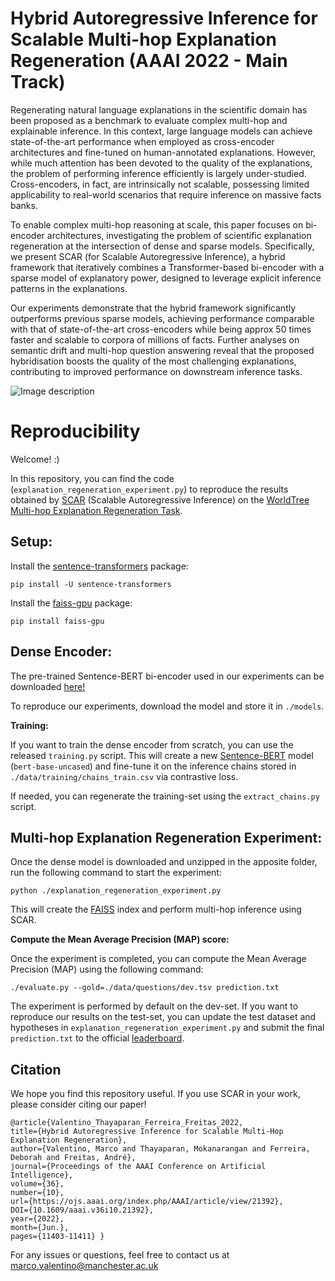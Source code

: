 # Hybrid Autoregressive Inference for Scalable Multi-hop Explanation Regeneration (AAAI 2022 - Main Track)

Regenerating natural language explanations in the scientific domain has been proposed as a benchmark to evaluate complex multi-hop and explainable inference. In this context, large language models can achieve state-of-the-art performance when employed as cross-encoder architectures and fine-tuned on human-annotated explanations. 
However, while much attention has been devoted to the quality of the explanations, the problem of performing inference efficiently is largely under-studied. Cross-encoders, in fact, are intrinsically not scalable, possessing limited applicability to real-world scenarios that require inference on massive facts banks.

To enable complex multi-hop reasoning at scale, this paper focuses on bi-encoder architectures, investigating the problem of scientific explanation regeneration at the intersection of dense and sparse models. Specifically, we present SCAR (for Scalable Autoregressive Inference), a hybrid framework that iteratively combines a Transformer-based bi-encoder with a sparse model of explanatory power, designed to leverage explicit inference patterns in the explanations. 

Our experiments demonstrate that the hybrid framework significantly outperforms previous sparse models, achieving performance comparable with that of state-of-the-art cross-encoders while being approx 50 times faster and scalable to corpora of millions of facts. Further analyses on semantic drift and multi-hop question answering reveal that the proposed hybridisation boosts the quality of the most challenging explanations, contributing to improved performance on downstream inference tasks.

![Image description](approach.png)

# Reproducibility

Welcome! :) 

In this repository, you can find the code (`explanation_regeneration_experiment.py`) to reproduce the results obtained by [SCAR](https://arxiv.org/abs/2107.11879) (Scalable Autoregressive Inference) on the [WorldTree Multi-hop Explanation Regeneration Task](https://github.com/umanlp/tg2019task).

## Setup:

Install the [sentence-transformers](https://www.sbert.net/) package:

`pip install -U sentence-transformers`

Install the [faiss-gpu](https://pypi.org/project/faiss-gpu/) package:

`pip install faiss-gpu`

## Dense Encoder:

The pre-trained Sentence-BERT bi-encoder used in our experiments can be downloaded [here!](https://drive.google.com/file/d/1iz38q8EIYZdO9U7mAMVz1qUprU8jmEwI/view?usp=sharing)

To reproduce our experiments, download the model and store it in `./models`.

**Training:**

If you want to train the dense encoder from scratch, you can use the released `training.py` script. This will create a new [Sentence-BERT](https://www.sbert.net/) model (`bert-base-uncased`) and fine-tune it on the inference chains stored in `./data/training/chains_train.csv` via contrastive loss.

If needed, you can regenerate the training-set using the `extract_chains.py` script.

## Multi-hop Explanation Regeneration Experiment:

Once the dense model is downloaded and unzipped in the apposite folder, run the following command to start the experiment:

`python ./explanation_regeneration_experiment.py`

This will create the [FAISS](https://faiss.ai/) index and perform multi-hop inference using SCAR.

**Compute the Mean Average Precision (MAP) score:** 

Once the experiment is completed, you can compute the Mean Average Precision (MAP) using the following command:

`./evaluate.py --gold=./data/questions/dev.tsv prediction.txt`

The experiment is performed by default on the dev-set. If you want to reproduce our results on the test-set, you can update the test dataset and hypotheses in `explanation_regeneration_experiment.py` and submit the final `prediction.txt` to the official [leaderboard](https://competitions.codalab.org/competitions/20150#results).

## Citation
We hope you find this repository useful. If you use SCAR in your work, please consider citing our paper!

```
@article{Valentino_Thayaparan_Ferreira_Freitas_2022, 
title={Hybrid Autoregressive Inference for Scalable Multi-Hop Explanation Regeneration},
author={Valentino, Marco and Thayaparan, Mokanarangan and Ferreira, Deborah and Freitas, André},
journal={Proceedings of the AAAI Conference on Artificial Intelligence},
volume={36},
number={10}, 
url={https://ojs.aaai.org/index.php/AAAI/article/view/21392}, 
DOI={10.1609/aaai.v36i10.21392},
year={2022},
month={Jun.}, 
pages={11403-11411} }
```

For any issues or questions, feel free to contact us at marco.valentino@manchester.ac.uk
